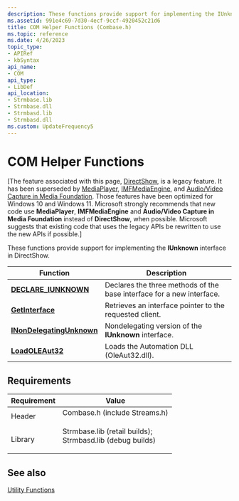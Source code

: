 ```yaml
---
description: These functions provide support for implementing the IUnknown interface in DirectShow.
ms.assetid: 991e4c69-7d30-4ecf-9ccf-4920452c21d6
title: COM Helper Functions (Combase.h)
ms.topic: reference
ms.date: 4/26/2023
topic_type: 
- APIRef
- kbSyntax
api_name: 
- COM
api_type: 
- LibDef
api_location: 
- Strmbase.lib
- Strmbase.dll
- Strmbasd.lib
- Strmbasd.dll
ms.custom: UpdateFrequency5
---
```


# COM Helper Functions

\[The feature associated with this page, [DirectShow](/windows/win32/directshow/directshow), is a legacy feature. It has been superseded by [MediaPlayer](/uwp/api/Windows.Media.Playback.MediaPlayer), [IMFMediaEngine](/windows/win32/api/mfmediaengine/nn-mfmediaengine-imfmediaengine), and [Audio/Video Capture in Media Foundation](windows/win32/medfound/audio-video-capture-in-media-foundation). Those features have been optimized for Windows 10 and Windows 11. Microsoft strongly recommends that new code use **MediaPlayer**, **IMFMediaEngine** and **Audio/Video Capture in Media Foundation** instead of **DirectShow**, when possible. Microsoft suggests that existing code that uses the legacy APIs be rewritten to use the new APIs if possible.\]

These functions provide support for implementing the **IUnknown** interface in DirectShow.



| Function                                               | Description                                                           |
|--------------------------------------------------------|-----------------------------------------------------------------------|
| [**DECLARE\_IUNKNOWN**](declare-iunknown.md)          | Declares the three methods of the base interface for a new interface. |
| [**GetInterface**](getinterface.md)                   | Retrieves an interface pointer to the requested client.               |
| [**INonDelegatingUnknown**](inondelegatingunknown.md) | Nondelegating version of the **IUnknown** interface.                  |
| [**LoadOLEAut32**](loadoleaut32.md)                   | Loads the Automation DLL (OleAut32.dll).                              |



 

## Requirements



| Requirement | Value |
|--------------------|--------------------------------------------------------------------------------------------------------------------------------------------------------------------------------------------|
| Header<br/>  | <dl> <dt>Combase.h (include Streams.h)</dt> </dl>                                                                                   |
| Library<br/> | <dl> <dt>Strmbase.lib (retail builds); </dt> <dt>Strmbasd.lib (debug builds)</dt> </dl> |



## See also

<dl> <dt>

[Utility Functions](utility-functions.md)
</dt> </dl>

 

 




